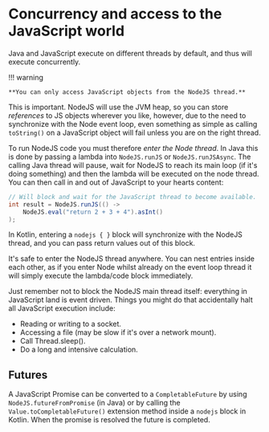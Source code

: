 # Concurrency and access to the JavaScript world

Java and JavaScript execute on different threads by default, and thus will execute concurrently.

!!! warning

    **You can only access JavaScript objects from the NodeJS thread.** 

This is important. NodeJS will use the JVM heap, so you can store *references* to JS objects wherever you like, 
however, due to the need to synchronize with the Node event loop, even something as simple as calling 
`toString()` on a JavaScript object will fail unless you are on the right thread.

To run NodeJS code you must therefore *enter the Node thread*. In Java this is done by passing a lambda into
`NodeJS.runJS` or `NodeJS.runJSAsync`. The calling Java thread will pause, wait for NodeJS to reach its main
loop (if it's doing something) and then the lambda will be executed on the node thread. You can then call in
and out of JavaScript to your hearts content:

```java
// Will block and wait for the JavaScript thread to become available.
int result = NodeJS.runJS(() ->
    NodeJS.eval("return 2 + 3 + 4").asInt()
);
```

In Kotlin, entering a `nodejs { }` block will synchronize with the NodeJS thread, and you can pass return
values out of this block.

It's safe to enter the NodeJS thread anywhere. You can nest entries inside each other, as if you enter
Node whilst already on the event loop thread it will simply execute the lambda/code block immediately.
 
Just remember not to block the NodeJS main thread itself: everything in JavaScript land is event driven. 
Things you might do that accidentally halt all JavaScript execution include:

* Reading or writing to a socket.
* Accessing a file (may be slow if it's over a network mount).
* Call Thread.sleep().
* Do a long and intensive calculation.

## Futures

A JavaScript Promise can be converted to a `CompletableFuture` by using `NodeJS.futureFromPromise` (in Java) or by
calling the `Value.toCompletableFuture()` extension method inside a `nodejs` block in Kotlin. When the promise is 
resolved the future is completed.
